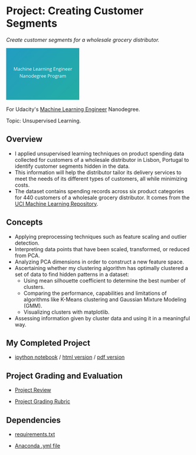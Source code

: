 # Project: Creating Customer Segments
*Create customer segments for a wholesale grocery distributor.*

<img src="https://github.com/jamesdellinger/machine_learning_nanodegree_customer_segments_project/blob/master/mlndlogo.png" height="140">

For Udacity's [Machine Learning Engineer](https://www.udacity.com/course/machine-learning-engineer-nanodegree--nd009t) Nanodegree.

Topic: Unsupervised Learning.

## Overview
* I applied unsupervised learning techniques on product spending data collected for customers of a wholesale distributor in Lisbon, Portugal to identify customer segments hidden in the data.
* This information will help the distributor tailor its delivery services to meet the needs of its different types of customers, all while minimizing costs.
* The dataset contains spending records across six product categories for 440 customers of a wholesale grocery distributor. It comes from the [UCI Machine Learning Repository](https://archive.ics.uci.edu/ml/datasets/Wholesale+customers).

## Concepts
* Applying preprocessing techniques such as feature scaling and outlier detection.
* Interpreting data points that have been scaled, transformed, or reduced from PCA.
* Analyzing PCA dimensions in order to construct a new feature space.
* Ascertaining whether my clustering algorithm has optimally clustered a set of data to find hidden patterns in a dataset:
  * Using mean silhouette coefficient to determine the best number of clusters.
  * Comparing the performance, capabilities and limitations of algorithms like K-Means clustering and Gaussian Mixture Modeling (GMM).
  * Visualizing clusters with matplotlib.
* Assessing information given by cluster data and using it in a meaningful way.

## My Completed Project
* [ipython notebook](https://github.com/jamesdellinger/machine_learning_nanodegree_customer_segments_project/blob/master/customer_segments.ipynb) / [html version](http://htmlpreview.github.com/?https://github.com/jamesdellinger/machine_learning_nanodegree_customer_segments_project/blob/master/report.html) / [pdf version](https://github.com/jamesdellinger/machine_learning_nanodegree_customer_segments_project/blob/master/customer_segments.pdf)

## Project Grading and Evaluation
* [Project Review](https://github.com/jamesdellinger/machine_learning_nanodegree_customer_segments_project/blob/master/customer_segments_project_review.pdf)

* [Project Grading Rubric](https://github.com/jamesdellinger/machine_learning_nanodegree_customer_segments_project/blob/master/customer_segments_project_grading_rubric.pdf)

## Dependencies
* [requirements.txt](https://github.com/jamesdellinger/machine_learning_nanodegree_customer_segments_project/blob/master/requirements.txt)

* [Anaconda .yml file](https://github.com/jamesdellinger/machine_learning_nanodegree_customer_segments_project/blob/master/customer_segments_project.yml)
